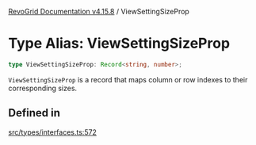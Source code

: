 [RevoGrid Documentation v4.15.8](README.md) / ViewSettingSizeProp

# Type Alias: ViewSettingSizeProp

```ts
type ViewSettingSizeProp: Record<string, number>;
```

`ViewSettingSizeProp` is a record that maps column or row indexes to their
corresponding sizes.

## Defined in

[src/types/interfaces.ts:572](https://github.com/revolist/revogrid/blob/2ac43d2713c9d394ff33675f959c6432bf5aa023/src/types/interfaces.ts#L572)

